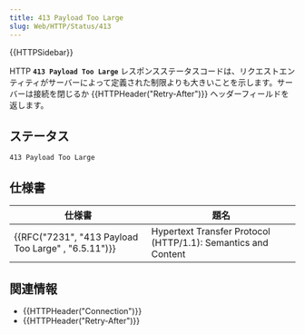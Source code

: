 ```yaml
---
title: 413 Payload Too Large
slug: Web/HTTP/Status/413
---
```


{{HTTPSidebar}}

HTTP **`413 Payload Too Large`** レスポンスステータスコードは、リクエストエンティティがサーバーによって定義された制限よりも大きいことを示します。サーバーは接続を閉じるか {{HTTPHeader("Retry-After")}} ヘッダーフィールドを返します。

## ステータス

```
413 Payload Too Large
```

## 仕様書

| 仕様書                                              | 題名                                                          |
| --------------------------------------------------- | ------------------------------------------------------------- |
| {{RFC("7231", "413 Payload Too Large" , "6.5.11")}} | Hypertext Transfer Protocol (HTTP/1.1): Semantics and Content |

## 関連情報

- {{HTTPHeader("Connection")}}
- {{HTTPHeader("Retry-After")}}
